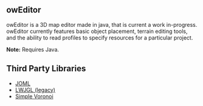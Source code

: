 <h2>owEditor</h2>
owEditor is a 3D map editor made in java, that is current a work in-progress. owEditor currently features basic object placement, terrain editing tools, and the ability to read profiles to specify resources for a particular project.

<b>Note:</b> Requires Java.

<h2>Third Party Libraries</h2>
<ul>
<li><a href="https://github.com/JOML-CI/JOML">JOML</a></li>
<li><a href="http://legacy.lwjgl.org/">LWJGL (legacy)</a></li>
<li><a href="http://sourceforge.net/projects/simplevoronoi/">Simple Voronoi</a></li>
</ul>
